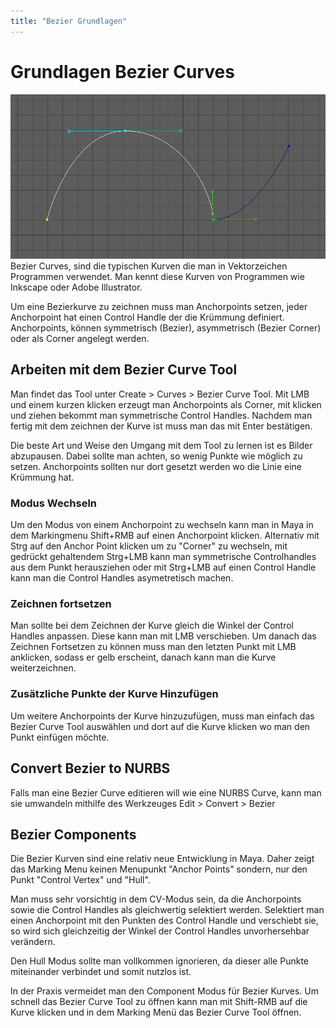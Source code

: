 ```yaml
---
title: "Bezier Grundlagen"
---
```


# Grundlagen Bezier Curves

![Bezier Curves](/04a_modelling-nurbs/images/04_Bezier/01.png)
Bezier Curves, sind die typischen Kurven die man in Vektorzeichen Programmen verwendet. Man kennt diese Kurven von Programmen wie Inkscape oder Adobe Illustrator.

Um eine Bezierkurve zu zeichnen muss man Anchorpoints setzen, jeder Anchorpoint hat einen Control Handle der die Krümmung definiert. Anchorpoints, können symmetrisch (Bezier), asymmetrisch (Bezier Corner) oder als Corner angelegt werden.

## Arbeiten mit dem Bezier Curve Tool

Man findet das Tool unter <span class="menu">Create > Curves > Bezier Curve Tool</span>.
Mit <span class="shortcut">LMB</span> und einem kurzen klicken erzeugt man Anchorpoints als Corner, mit klicken und ziehen bekommt man symmetrische Control Handles. Nachdem man fertig mit dem zeichnen der Kurve ist muss man das mit <span class="shortcut">Enter</span> bestätigen.

Die beste Art und Weise den Umgang mit dem Tool zu lernen ist es Bilder abzupausen.
Dabei sollte man achten, so wenig Punkte wie möglich zu setzen. Anchorpoints sollten nur dort gesetzt werden wo die Linie eine Krümmung hat.

### Modus Wechseln

Um den Modus von einem Anchorpoint zu wechseln kann man in Maya in dem Markingmenu <span class="shortcut">Shift+RMB</span> auf einen Anchorpoint klicken. Alternativ mit <span class="shortcut">Strg</span> auf den Anchor Point klicken um zu "Corner" zu wechseln, mit gedrückt gehaltendem <span class="shortcut">Strg+LMB</span> kann man symmetrische Controlhandles aus dem Punkt herausziehen oder mit <span class="shortcut">Strg+LMB</span> auf einen Control Handle kann man die Control Handles asymetretisch machen.

### Zeichnen fortsetzen

Man sollte bei dem Zeichnen der Kurve gleich die Winkel der Control Handles anpassen. Diese kann man mit <span class="shortcut">LMB</span> verschieben. Um danach das Zeichnen Fortsetzen zu können muss man den letzten Punkt mit LMB anklicken, sodass er gelb erscheint, danach kann man die Kurve weiterzeichnen.

### Zusätzliche Punkte der Kurve Hinzufügen

Um weitere Anchorpoints der Kurve hinzuzufügen, muss man einfach das Bezier Curve Tool auswählen und dort auf die Kurve klicken wo man den Punkt einfügen möchte.

## Convert Bezier to NURBS

Falls man eine Bezier Curve editieren will wie eine NURBS Curve,
kann man sie umwandeln mithilfe des Werkzeuges
<span class="menu">Edit > Convert > Bezier</span>

## Bezier Components

Die Bezier Kurven sind eine relativ neue Entwicklung in Maya.
Daher zeigt das Marking Menu keinen Menupunkt "Anchor Points" sondern, nur den Punkt "Control Vertex" und "Hull".

Man muss sehr vorsichtig in dem CV-Modus sein, da die Anchorpoints sowie die Control Handles als gleichwertig selektiert werden. Selektiert man einen Anchorpoint mit den Punkten des Control Handle und verschiebt sie, so wird sich gleichzeitig der Winkel der Control Handles unvorhersehbar verändern.

Den Hull Modus sollte man vollkommen ignorieren, da dieser alle Punkte miteinander verbindet und somit nutzlos ist.

In der Praxis vermeidet man den Component Modus für Bezier Kurves. Um schnell das Bezier Curve Tool zu öffnen kann man mit <span class="shortcut">Shift-RMB</span> auf die Kurve klicken und in dem Marking Menü das Bezier Curve Tool öffnen.
